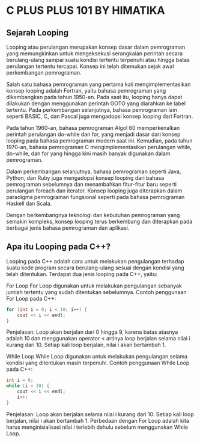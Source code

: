 # C PLUS PLUS 101 BY HIMATIKA

## Sejarah Looping

Looping atau perulangan merupakan konsep dasar dalam pemrograman yang memungkinkan untuk mengeksekusi serangkaian perintah secara berulang-ulang sampai suatu kondisi tertentu terpenuhi atau hingga batas perulangan tertentu tercapai. Konsep ini telah ditemukan sejak awal perkembangan pemrograman.

Salah satu bahasa pemrograman yang pertama kali mengimplementasikan konsep looping adalah Fortran, yaitu bahasa pemrograman yang dikembangkan pada tahun 1950-an. Pada saat itu, looping hanya dapat dilakukan dengan menggunakan perintah GOTO yang diarahkan ke label tertentu. Pada perkembangan selanjutnya, bahasa pemrograman lain seperti BASIC, C, dan Pascal juga mengadopsi konsep looping dari Fortran.

Pada tahun 1960-an, bahasa pemrograman Algol 60 memperkenalkan perintah perulangan do-while dan for, yang menjadi dasar dari konsep looping pada bahasa pemrograman modern saat ini. Kemudian, pada tahun 1970-an, bahasa pemrograman C mengimplementasikan perulangan while, do-while, dan for yang hingga kini masih banyak digunakan dalam pemrograman.

Dalam perkembangan selanjutnya, bahasa pemrograman seperti Java, Python, dan Ruby juga mengadopsi konsep looping dari bahasa pemrograman sebelumnya dan menambahkan fitur-fitur baru seperti perulangan foreach dan iterator. Konsep looping juga diterapkan dalam paradigma pemrograman fungsional seperti pada bahasa pemrograman Haskell dan Scala.

Dengan berkembangnya teknologi dan kebutuhan pemrograman yang semakin kompleks, konsep looping terus berkembang dan diterapkan pada berbagai jenis bahasa pemrograman dan aplikasi.

## Apa itu Looping pada C++?

Looping pada C++ adalah cara untuk melakukan pengulangan terhadap suatu kode program secara berulang-ulang sesuai dengan kondisi yang telah ditentukan. Terdapat dua jenis looping pada C++, yaitu:

For Loop
For Loop digunakan untuk melakukan pengulangan sebanyak jumlah tertentu yang sudah ditentukan sebelumnya.
Contoh penggunaan For Loop pada C++:
```cpp
for (int i = 0; i < 10; i++) {
    cout << i << endl;
}
```
Penjelasan: Loop akan berjalan dari 0 hingga 9, karena batas atasnya adalah 10 dan menggunakan operator < artinya loop berjalan selama nilai i kurang dari 10. Setiap kali loop berjalan, nilai i akan bertambah 1.

While Loop
While Loop digunakan untuk melakukan pengulangan selama kondisi yang ditentukan masih terpenuhi.
Contoh penggunaan While Loop pada C++:

```cpp
int i = 0;
while (i < 10) {
    cout << i << endl;
    i++;
}
```
Penjelasan: Loop akan berjalan selama nilai i kurang dari 10. Setiap kali loop berjalan, nilai i akan bertambah 1. Perbedaan dengan For Loop adalah kita harus menginisialisasi nilai i terlebih dahulu sebelum menggunakan While Loop.